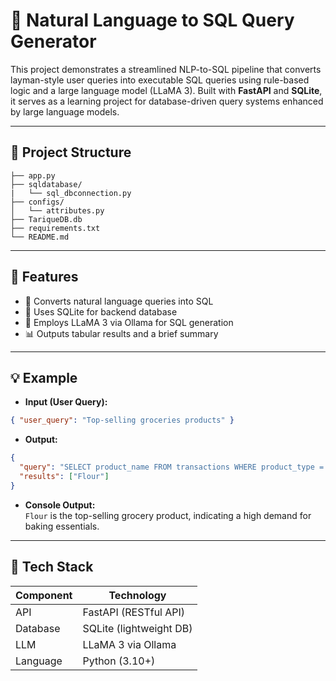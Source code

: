 # 🧠 Natural Language to SQL Query Generator

This project demonstrates a streamlined NLP-to-SQL pipeline that converts layman-style user queries into executable SQL queries using rule-based logic and a large language model (LLaMA 3). Built with **FastAPI** and **SQLite**, it serves as a learning project for database-driven query systems enhanced by large language models.

---

## 📁 Project Structure

```
├── app.py           
├── sqldatabase/
|   └── sql_dbconnection.py    
├── configs/
│   └── attributes.py 
├── TariqueDB.db
├── requirements.txt    
└── README.md
```

---

## 🚀 Features

- 🔎 Converts natural language queries into SQL  
- 🧱 Uses SQLite for backend database  
- 🤖 Employs LLaMA 3 via Ollama for SQL generation  
- 📊 Outputs tabular results and a brief summary  

---

## 💡 Example

- **Input (User Query):**

```json
{ "user_query": "Top-selling groceries products" }
```

- **Output:**

```json
{
  "query": "SELECT product_name FROM transactions WHERE product_type = 'Groceries' ORDER BY amount DESC LIMIT 1",
  "results": ["Flour"]
}
```

- **Console Output:**  
  `Flour` is the top-selling grocery product, indicating a high demand for baking essentials.

---

## 🧰 Tech Stack

| Component     | Technology            |
|---------------|------------------------|
| API           | FastAPI (RESTful API) |
| Database      | SQLite (lightweight DB)|
| LLM           | LLaMA 3 via Ollama     |
| Language      | Python (3.10+)         |
